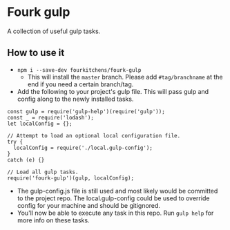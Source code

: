 # Fourk gulp
A collection of useful gulp tasks.

## How to use it
* `npm i --save-dev fourkitchens/fourk-gulp`
  * This will install the `master` branch. Please add `#tag/branchname` at the end if you need a certain branch/tag.
* Add the following to your project's gulp file. This will pass gulp and config along to the newly installed tasks.
```
const gulp = require('gulp-help')(require('gulp'));
const _ = require('lodash');
let localConfig = {};

// Attempt to load an optional local configuration file.
try {
  localConfig = require('./local.gulp-config');
}
catch (e) {}

// Load all gulp tasks.
require('fourk-gulp')(gulp, localConfig);
```
* The gulp-config.js file is still used and most likely would be committed to the project repo. The local.gulp-config could be used to override config for your machine and should be gitignored.
* You'll now be able to execute any task in this repo. Run `gulp help` for more info on these tasks.

